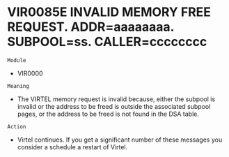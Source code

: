 # VIR0085E INVALID MEMORY FREE REQUEST. ADDR=aaaaaaaa. SUBPOOL=ss. CALLER=cccccccc

`Module`
- 	VIR0000

`Meaning`
- The VIRTEL memory request is invalid because, either the subpool is invalid or the address to be freed is outside the associated subpool pages, or the address to be freed is not found in the DSA table.

`Action`
- Virtel continues. If you get a significant number of these messages you consider a schedule a restart of Virtel.
